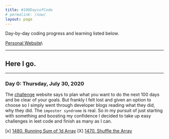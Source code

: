 ```yaml
---
title: #100DaysofCode
# permalink: /now/
layout: page
---
```


Day-by-day coding progress and learning listed below.

[Personal Website](https://cmrmahesh.github.io)\

---

## Here I go.

---

### Day 0: Thursday, July 30, 2020

The [challenge](https://www.100daysofcode.com/) website says to plan what you want to do the next 100 days and be clear of your goals. But frankly I felt lost and given an option to choose so I simply went through developer blogs reading what they did, why they did. The `imposter syndrome` is real. So in my pursuit of just starting with something and boosting my confidence I decided to take up easy challenges in leet code and finish as many as I can.

[x] [1480. Running Sum of 1d Array](https://leetcode.com/problems/running-sum-of-1d-array/)
[X] [1470. Shuffle the Array](https://leetcode.com/problems/shuffle-the-array)
